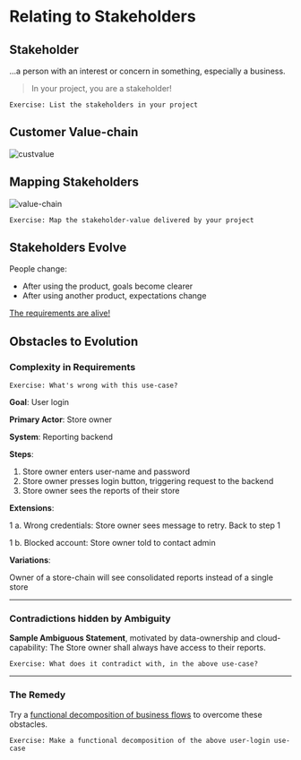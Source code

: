 # Relating to Stakeholders

## Stakeholder

...a person with an interest or concern in something, especially a business.

> In your project, you are a stakeholder!

`Exercise: List the stakeholders in your project`

## Customer Value-chain

![custvalue](images/value-chain-count-to-loyalty.png "customer value")

## Mapping Stakeholders

![value-chain](images/value-chain.png "value chain")

`Exercise: Map the stakeholder-value delivered by your project`

## Stakeholders Evolve

People change:

- After using the product, goals become clearer
- After using another product, expectations change

[The requirements are alive!](modeling-live-requirements.md)

## Obstacles to Evolution

### Complexity in Requirements

`Exercise: What's wrong with this use-case?`

**Goal**: User login

**Primary Actor**: Store owner

**System**: Reporting backend

**Steps**:

1. Store owner enters user-name and password
2. Store owner presses login button, triggering request to the backend
3. Store owner sees the reports of their store

**Extensions**:

1 a. Wrong credentials: Store owner sees message to retry. Back to step 1

1 b. Blocked account: Store owner told to contact admin

**Variations**:

Owner of a store-chain will see consolidated reports instead of a single store

---

### Contradictions hidden by Ambiguity

**Sample Ambiguous Statement**,
motivated by data-ownership and cloud-capability:
The Store owner shall always have access to their reports.

`Exercise: What does it contradict with, in the above use-case?`

---

### The Remedy

Try a [functional decomposition of business flows](modeling-business-flows.md)
to overcome these obstacles.

`Exercise: Make a functional decomposition of the above user-login use-case`
